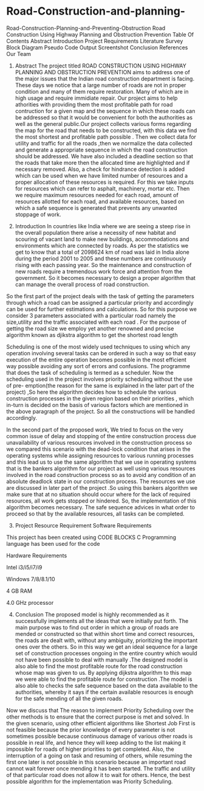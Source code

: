 # Road-Construction-and-planning-
Road-Construction-Planning-and-Preventing-Obstruction
Road Construction Using Highway Planning and Obstruction Prevention
Table Of Contents
Abstract
Introduction
Project Requirements
Literature Survey
Block Diagram
Pseudo Code
Output Screentshot
Conclusion
References
Our Team
1. Abstract
The project titled ROAD CONSTRUCTION USING HIGHWAY PLANNING AND OBSTRUCTION PREVENTION aims to address one of the major issues that the Indian road construction department is facing. These days we notice that a large number of roads are not in proper condition and many of them require restoration. Many of which are in high usage and require immidiate repair. Our project aims to help athorities with providing them the most profitable path for road contruction for a given map and the sequence in which these roads can be addressed so that it would be convenient for both the authorities as well as the general public.Our project collects various forms regarding the map for the road that needs to be constructed, with this data we find the most shortest and profitable path possible . Then we collect data for utility and traffic for all the roads ,then we normalize the data collected and generate a appropriate sequence in which the road construction should be addressed. We have also included a deadline section so that the roads that take more then the allocated time are highlighted and if necessary removed. Also, a check for hindrance detection is added which can be used when we have limited number of resources and a proper allocation of these resources is required. For this we take inputs for resources which can refer to asphalt, machinery, mortar etc. Then we require maximum resources needed for each road, amount of resources allotted for each road, and available resources, based on which a safe sequence is generated that prevents any unwanted stoppage of work.

2. Introduction
In countries like India where we are seeing a steep rise in the overall population there arise a necessity of new habitat and scouring of vacant land to make new buildings, accommodations and environments which are connected by roads. As per the statistics we get to know that a total of 2098624 km of road was laid in India alone during the period 2001 to 2005 and these numbers are continuously rising with each passing year. So the maintenance and construction of new roads require a tremendous work force and attention from the government. So it becomes necessary to design a proper algorithm that can manage the overall process of road construction.

So the first part of the project deals with the task of getting the parameters through which a road can be assigned a particular priority and accordingly can be used for further estimations and calculations. So for this purpose we consider 3 parameters associated with a particular road namely the size,utility and the traffic associated with each road . For the purpose of getting the road size we employ yet another renowned and precise algorithm known as djikstra algorithm to get the shortest road length

Scheduling is one of the most widely used techniques to using which any operation involving several tasks can be ordered in such a way so that easy execution of the entire operation becomes possible in the most efficient way possible avoiding any sort of errors and confusions. The programme that does the task of scheduling is termed as a scheduler. Now the scheduling used in the project involves priority scheduling without the use of pre- emption(the reason for the same is explained in the later part of the project) ,So here the algorithm decides how to schedule the various construction processes in the given region based on their priorities , which in-turn is decided on the basis of various factors which are mentioned in the above paragraph of the project. So all the constructions will be handled accordingly.

In the second part of the proposed work, We tried to focus on the very common issue of delay and stopping of the entire construction process due unavailability of various resources involved in the construction process so we compared this scenario with the dead-lock condition that arises in the operating systems while assigning resources to various running processes and this lead us to use the same algorithm that we use in operating systems that is the bankers algorithm for our project as well using various resources involved in the road construction process so as to avoid any condition of an absolute deadlock state in our construction process. The resources we use are discussed in later part of the project .So using this bankers algorithm we make sure that at no situation should occur where for the lack of required resources, all work gets stopped or hindered. So, the implementation of this algorithm becomes necessary. The safe sequence advices in what order to proceed so that by the available resources, all tasks can be completed.

3. Project Resource Requirement
Software Requirements

This project has been created using CODE BLOCKS C Programming language has been used for the code

Hardware Requirements

Intel i3/i5/i7/i9

Windows 7/8/8.1/10

4 GB RAM

4.0 GHz processor

4. Conclusion
The proposed model is highly recommended as it successfully implements all the ideas that were initially put forth. The main purpose was to find out order in which a group of roads are mended or constructed so that within short time and correct resources, the roads are dealt with, without any ambiguity, prioritizing the important ones over the others. So in this way we get an ideal sequence for a large set of construction processes ongoing in the entire country which would not have been possible to deal with manually .The designed model is also able to find the most profitable route for the road construction whose map was given to us. By applying dijkstra algorithm to this map we were able to find the profitable route for construction .The model is also able to checks the safe sequence based on the data available to the authorities, whereby it says if the certain available resources is enough for the safe mending of all the given roads.

Now we discuss that The reason to implement Priority Scheduling over the other methods is to ensure that the correct purpose is met and solved. In the given scenario, using other efficient algorithms like Shortest Job First is not feasible because the prior knowledge of every parameter is not sometimes possible because continuous damage of various other roads is possible in real life, and hence they will keep adding to the list making it impossible for roads of higher priorities to get completed. Also, the interruption of a going on task and resuming of others, while resuming the first one later is not possible in this scenario because an important road cannot wait forever once mending it has been started. The traffic and utility of that particular road does not allow it to wait for others. Hence, the best possible algorithm for the implementation was Priority Scheduling.

